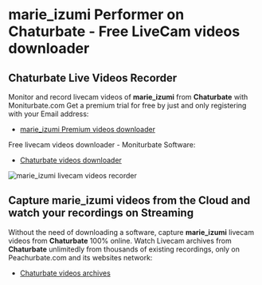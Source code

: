 # marie_izumi Performer on Chaturbate - Free LiveCam videos downloader

## Chaturbate Live Videos Recorder

Monitor and record livecam videos of **marie_izumi** from **Chaturbate** with Moniturbate.com
Get a premium trial for free by just and only registering with your Email address:
* [marie_izumi Premium videos downloader](https://moniturbate.com/request-demo-licence-key.html)

Free livecam videos downloader - Moniturbate Software:
* [Chaturbate videos downloader](https://moniturbate.com/moniturbate-download-software.html)

![marie_izumi livecam videos recorder](https://peachurnet.com/templates/moniturbate-software.png)


## Capture marie_izumi videos from the Cloud and watch your recordings on Streaming

Without the need of downloading a software, capture **marie_izumi** livecam videos from **Chaturbate** 100% online.
Watch Livecam archives from **Chaturbate** unlimitedly from thousands of existing recordings, only on Peachurbate.com and its websites network:
* [Chaturbate videos archives](https://peachurnet.com/)
